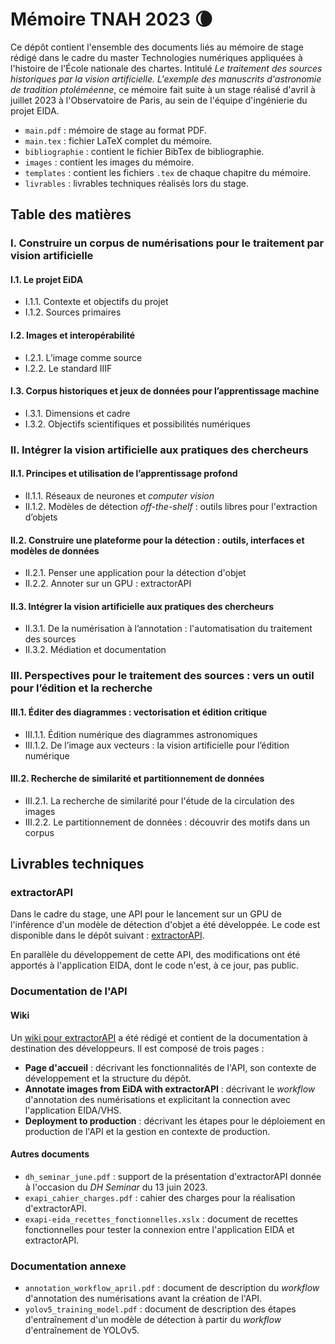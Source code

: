 # Mémoire TNAH 2023 :waning_crescent_moon:
Ce dépôt contient l'ensemble des documents liés au mémoire de stage rédigé dans le cadre du master Technologies numériques appliquées à l'histoire de l'École nationale des chartes. Intitulé _Le traitement des sources historiques par la vision artificielle. L'exemple des manuscrits d'astronomie de tradition ptoléméenne_, ce mémoire fait suite à un stage réalisé d'avril à juillet 2023 à l'Observatoire de Paris, au sein de l'équipe d'ingénierie du projet EIDA.

* `main.pdf` : mémoire de stage au format PDF.
* `main.tex` : fichier LaTeX complet du mémoire.
* `bibliographie` : contient le fichier BibTex de bibliographie.
* `images` : contient les images du mémoire.
* `templates` : contient les fichiers `.tex` de chaque chapitre du mémoire.
* `livrables` : livrables techniques réalisés lors du stage.

## Table des matières
### I. Construire un corpus de numérisations pour le traitement par vision artificielle
#### I.1. Le projet EiDA
* I.1.1. Contexte et objectifs du projet
* I.1.2. Sources primaires
#### I.2. Images et interopérabilité
* I.2.1. L’image comme source
* I.2.2. Le standard IIIF
#### I.3. Corpus historiques et jeux de données pour l’apprentissage machine
* I.3.1. Dimensions et cadre
* I.3.2. Objectifs scientifiques et possibilités numériques
  
### II. Intégrer la vision artificielle aux pratiques des chercheurs
#### II.1. Principes et utilisation de l’apprentissage profond
* II.1.1. Réseaux de neurones et _computer vision_
* II.1.2. Modèles de détection _off-the-shelf_ : outils libres pour l'extraction d’objets
#### II.2. Construire une plateforme pour la détection : outils, interfaces et modèles de données
* II.2.1. Penser une application pour la détection d'objet
* II.2.2. Annoter sur un GPU : extractorAPI
#### II.3. Intégrer la vision artificielle aux pratiques des chercheurs
* II.3.1. De la numérisation à l’annotation : l'automatisation du traitement des sources
* II.3.2. Médiation et documentation

### III. Perspectives pour le traitement des sources : vers un outil pour l’édition et la recherche
#### III.1. Éditer des diagrammes : vectorisation et édition critique
* III.1.1. Édition numérique des diagrammes astronomiques
* III.1.2. De l’image aux vecteurs : la vision artificielle pour l’édition numérique
#### III.2. Recherche de similarité et partitionnement de données
* III.2.1. La recherche de similarité pour l'étude de la circulation des images
* III.2.2. Le partitionnement de données : découvrir des motifs dans un corpus

## Livrables techniques
### extractorAPI
Dans le cadre du stage, une API pour le lancement sur un GPU de l'inférence d'un modèle de détection d'objet a été développée. Le code est disponible dans le dépôt suivant : [extractorAPI](https://github.com/jnorindr/extractorAPI).

En parallèle du développement de cette API, des modifications ont été apportés à l'application EIDA, dont le code n'est, à ce jour, pas public.

### Documentation de l'API
#### Wiki
Un [wiki pour extractorAPI](https://github.com/jnorindr/extractorAPI/wiki) a été rédigé et contient de la documentation à destination des développeurs. Il est composé de trois pages : 
* **Page d'accueil** : décrivant les fonctionnalités de l'API, son contexte de développement et la structure du dépôt.
* **Annotate images from EiDA with extractorAPI** : décrivant le _workflow_ d'annotation des numérisations et explicitant la connection avec l'application EIDA/VHS.
* **Deployment to production** : décrivant les étapes pour le déploiement en production de l'API et la gestion en contexte de production.

#### Autres documents
* `dh_seminar_june.pdf` : support de la présentation d'extractorAPI donnée à l'occasion du _DH Seminar_ du 13 juin 2023.
* `exapi_cahier_charges.pdf` : cahier des charges pour la réalisation d'extractorAPI.
* `exapi-eida_recettes_fonctionnelles.xslx` : document de recettes fonctionnelles pour tester la connexion entre l'application EIDA et extractorAPI.

### Documentation annexe
* `annotation_workflow_april.pdf` : document de description du _workflow_ d'annotation des numérisations avant la création de l'API.
* `yolov5_training_model.pdf` : document de description des étapes d'entraînement d'un modèle de détection à partir du _workflow_ d'entraînement de YOLOv5.
